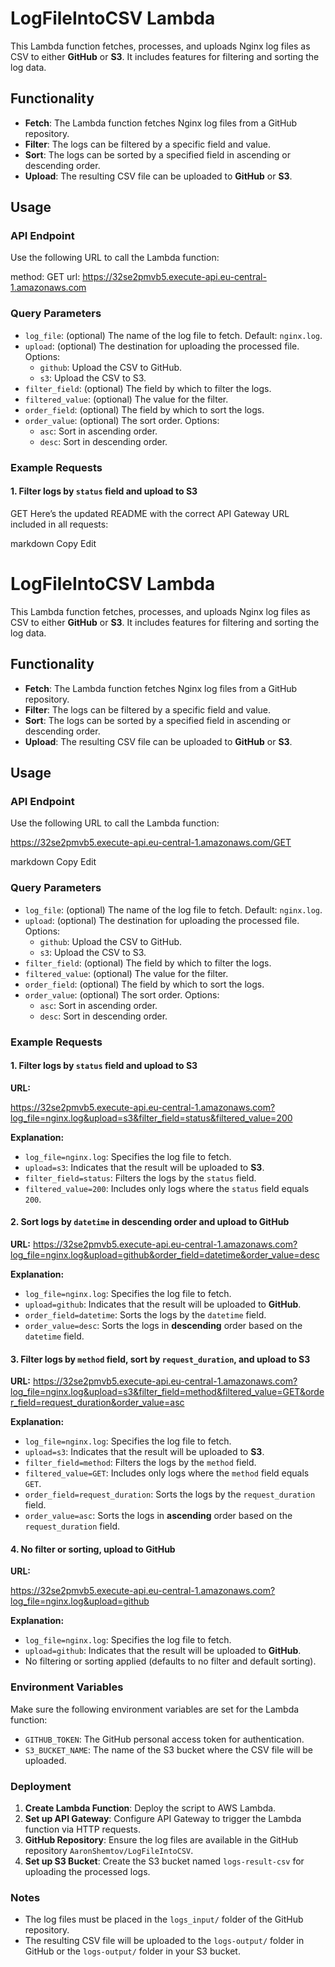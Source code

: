 # LogFileIntoCSV Lambda

This Lambda function fetches, processes, and uploads Nginx log files as CSV to either **GitHub** or **S3**. It includes features for filtering and sorting the log data.

## Functionality
- **Fetch**: The Lambda function fetches Nginx log files from a GitHub repository.
- **Filter**: The logs can be filtered by a specific field and value.
- **Sort**: The logs can be sorted by a specified field in ascending or descending order.
- **Upload**: The resulting CSV file can be uploaded to **GitHub** or **S3**.

## Usage

### API Endpoint

Use the following URL to call the Lambda function:

method: GET
url: https://32se2pmvb5.execute-api.eu-central-1.amazonaws.com


### Query Parameters

- `log_file`: (optional) The name of the log file to fetch. Default: `nginx.log`.
- `upload`: (optional) The destination for uploading the processed file. Options:
  - `github`: Upload the CSV to GitHub.
  - `s3`: Upload the CSV to S3.
- `filter_field`: (optional) The field by which to filter the logs.
- `filtered_value`: (optional) The value for the filter.
- `order_field`: (optional) The field by which to sort the logs.
- `order_value`: (optional) The sort order. Options:
  - `asc`: Sort in ascending order.
  - `desc`: Sort in descending order.

### Example Requests
#### 1. Filter logs by `status` field and upload to S3
GET 
Here’s the updated README with the correct API Gateway URL included in all requests:

markdown
Copy
Edit
# LogFileIntoCSV Lambda

This Lambda function fetches, processes, and uploads Nginx log files as CSV to either **GitHub** or **S3**. It includes features for filtering and sorting the log data.

## Functionality
- **Fetch**: The Lambda function fetches Nginx log files from a GitHub repository.
- **Filter**: The logs can be filtered by a specific field and value.
- **Sort**: The logs can be sorted by a specified field in ascending or descending order.
- **Upload**: The resulting CSV file can be uploaded to **GitHub** or **S3**.

## Usage

### API Endpoint

Use the following URL to call the Lambda function:

https://32se2pmvb5.execute-api.eu-central-1.amazonaws.com/GET

markdown
Copy
Edit

### Query Parameters

- `log_file`: (optional) The name of the log file to fetch. Default: `nginx.log`.
- `upload`: (optional) The destination for uploading the processed file. Options:
  - `github`: Upload the CSV to GitHub.
  - `s3`: Upload the CSV to S3.
- `filter_field`: (optional) The field by which to filter the logs.
- `filtered_value`: (optional) The value for the filter.
- `order_field`: (optional) The field by which to sort the logs.
- `order_value`: (optional) The sort order. Options:
  - `asc`: Sort in ascending order.
  - `desc`: Sort in descending order.

### Example Requests

#### 1. Filter logs by `status` field and upload to S3

**URL:**

https://32se2pmvb5.execute-api.eu-central-1.amazonaws.com?log_file=nginx.log&upload=s3&filter_field=status&filtered_value=200

**Explanation:**
- `log_file=nginx.log`: Specifies the log file to fetch.
- `upload=s3`: Indicates that the result will be uploaded to **S3**.
- `filter_field=status`: Filters the logs by the `status` field.
- `filtered_value=200`: Includes only logs where the `status` field equals `200`.

#### 2. Sort logs by `datetime` in descending order and upload to GitHub

**URL:**
https://32se2pmvb5.execute-api.eu-central-1.amazonaws.com?log_file=nginx.log&upload=github&order_field=datetime&order_value=desc


**Explanation:**
- `log_file=nginx.log`: Specifies the log file to fetch.
- `upload=github`: Indicates that the result will be uploaded to **GitHub**.
- `order_field=datetime`: Sorts the logs by the `datetime` field.
- `order_value=desc`: Sorts the logs in **descending** order based on the `datetime` field.

#### 3. Filter logs by `method` field, sort by `request_duration`, and upload to S3

**URL:**
https://32se2pmvb5.execute-api.eu-central-1.amazonaws.com?log_file=nginx.log&upload=s3&filter_field=method&filtered_value=GET&order_field=request_duration&order_value=asc

**Explanation:**
- `log_file=nginx.log`: Specifies the log file to fetch.
- `upload=s3`: Indicates that the result will be uploaded to **S3**.
- `filter_field=method`: Filters the logs by the `method` field.
- `filtered_value=GET`: Includes only logs where the `method` field equals `GET`.
- `order_field=request_duration`: Sorts the logs by the `request_duration` field.
- `order_value=asc`: Sorts the logs in **ascending** order based on the `request_duration` field.

#### 4. No filter or sorting, upload to GitHub

**URL:**

https://32se2pmvb5.execute-api.eu-central-1.amazonaws.com?log_file=nginx.log&upload=github


**Explanation:**
- `log_file=nginx.log`: Specifies the log file to fetch.
- `upload=github`: Indicates that the result will be uploaded to **GitHub**.
- No filtering or sorting applied (defaults to no filter and default sorting). 

### Environment Variables

Make sure the following environment variables are set for the Lambda function:
- `GITHUB_TOKEN`: The GitHub personal access token for authentication.
- `S3_BUCKET_NAME`: The name of the S3 bucket where the CSV file will be uploaded.

### Deployment

1. **Create Lambda Function**: Deploy the script to AWS Lambda.
2. **Set up API Gateway**: Configure API Gateway to trigger the Lambda function via HTTP requests.
3. **GitHub Repository**: Ensure the log files are available in the GitHub repository `AaronShemtov/LogFileIntoCSV`.
4. **Set up S3 Bucket**: Create the S3 bucket named `logs-result-csv` for uploading the processed logs.

### Notes
- The log files must be placed in the `logs_input/` folder of the GitHub repository.
- The resulting CSV file will be uploaded to the `logs-output/` folder in GitHub or the `logs-output/` folder in your S3 bucket.
